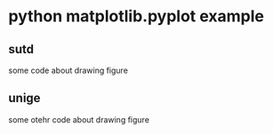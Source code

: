 # python matplotlib.pyplot example

## sutd

some code about drawing figure

## unige

some otehr code about drawing figure
